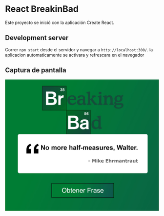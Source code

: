 # React BreakinBad


Este proyecto se inició con la aplicación Create React.

## Development server

Correr `npm start` desde el servidor y navegar a `http://localhost:300/`. la aplicacion automaticamente se activara y refrescara en el navegador

## Captura de pantalla

![alt text](./src/assets/img/Capture.JPG "Home")




